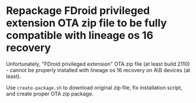 # Repackage FDroid privileged extension OTA zip file to be fully compatible with lineage os 16 recovery

Unfortunately, "FDroid privileged extension" OTA zip file (at least build 2110) - cannot be properly installed with lineage os 16 recovery on A\B devices (at least).

Use `create-package.sh` to download original zip file, fix installation script, and create proper OTA zip package.